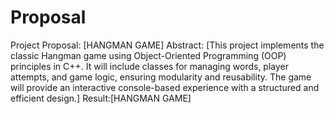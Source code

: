 # Proposal
Project Proposal: [HANGMAN GAME]
Abstract:
[This project implements the classic Hangman game using Object-Oriented Programming (OOP) principles in C++. It will include classes for managing words, player attempts, and game logic, ensuring modularity and reusability. The game will provide an interactive console-based experience with a structured and efficient design.] 
Result:[HANGMAN GAME]

